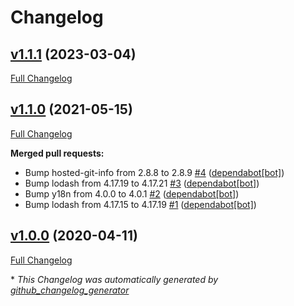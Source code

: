 # Changelog

## [v1.1.1](https://github.com/dekelev/express-cassandra-swagger/tree/v1.1.1) (2023-03-04)

[Full Changelog](https://github.com/dekelev/express-cassandra-swagger/compare/v1.1.0...v1.1.1)

## [v1.1.0](https://github.com/dekelev/express-cassandra-swagger/tree/v1.1.0) (2021-05-15)

[Full Changelog](https://github.com/dekelev/express-cassandra-swagger/compare/v1.0.0...v1.1.0)

**Merged pull requests:**

- Bump hosted-git-info from 2.8.8 to 2.8.9 [\#4](https://github.com/dekelev/express-cassandra-swagger/pull/4) ([dependabot[bot]](https://github.com/apps/dependabot))
- Bump lodash from 4.17.19 to 4.17.21 [\#3](https://github.com/dekelev/express-cassandra-swagger/pull/3) ([dependabot[bot]](https://github.com/apps/dependabot))
- Bump y18n from 4.0.0 to 4.0.1 [\#2](https://github.com/dekelev/express-cassandra-swagger/pull/2) ([dependabot[bot]](https://github.com/apps/dependabot))
- Bump lodash from 4.17.15 to 4.17.19 [\#1](https://github.com/dekelev/express-cassandra-swagger/pull/1) ([dependabot[bot]](https://github.com/apps/dependabot))

## [v1.0.0](https://github.com/dekelev/express-cassandra-swagger/tree/v1.0.0) (2020-04-11)

[Full Changelog](https://github.com/dekelev/express-cassandra-swagger/compare/a3fda3fb8d30bc06b647e82c0b213e206b01a29d...v1.0.0)



\* *This Changelog was automatically generated by [github_changelog_generator](https://github.com/github-changelog-generator/github-changelog-generator)*
